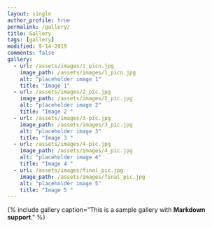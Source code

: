```yaml
---
layout: single
author_profile: true
permalink: /gallery/
title: Gallery
tags: [gallery]
modified: 9-14-2019
comments: false
gallery:
  - url: /assets/images/1_picn.jpg
    image_path: /assets/images/1_picn.jpg
    alt: "placeholder image 1"
    title: "Image 1"
  - url: /assets/images/2_pic.jpg
    image_path: /assets/images/2_pic.jpg
    alt: "placeholder image 2"
    title: "Image 2 "
  - url: /assets/images/3-pic.jpg
    image_path: /assets/images/3_pic.jpg
    alt: "placeholder image 3"
    title: "Image 3 "
  - url: /assets/images/4-pic.jpg
    image_path: /assets/images/4_pic.jpg
    alt: "placeholder image 4"
    title: "Image 4 "
  - url: /assets/images/final_pic.jpg
    image_path: /assets/images/final_pic.jpg
    alt: "placeholder image 5"
    title: "Image 5 "  
---
```


{% include gallery caption="This is a sample gallery with **Markdown support**." %}


